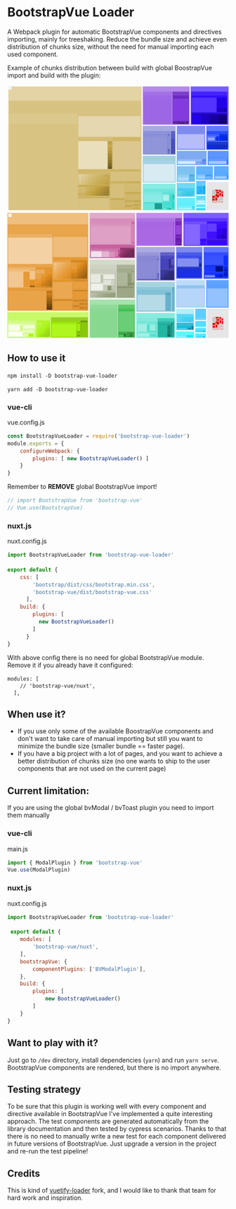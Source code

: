 # BootstrapVue Loader
A Webpack plugin for automatic BootstrapVue components and directives importing, mainly for treeshaking. Reduce the bundle size and achieve even distribution of chunks size, without the need for manual importing each used component.

Example of chunks distribution between build with global BoostrapVue import and build with the plugin: 

![With global import](docs/chunks_with_normal_global_import.png) 
![With loader](docs/chunks_with_loader_usage.png)

## How to use it

`npm install -D bootstrap-vue-loader`

`yarn add -D bootstrap-vue-loader`

### vue-cli

vue.config.js
```javascript
const BootstrapVueLoader = require('bootstrap-vue-loader')
module.exports = {
    configureWebpack: {
        plugins: [ new BootstrapVueLoader() ]
    }
}
```

Remember to **REMOVE** global BootstrapVue import!
```javascript
// import BootstrapVue from 'bootstrap-vue'
// Vue.use(BootstrapVue)
```

### nuxt.js
nuxt.config.js
```javascript
import BootstrapVueLoader from 'bootstrap-vue-loader'

export default {
    css: [
        'bootstrap/dist/css/bootstrap.min.css',
        'bootstrap-vue/dist/bootstrap-vue.css'
      ],
    build: {
        plugins: [
          new BootstrapVueLoader()
        ]
      }
}
```
With above config there is no need for global BootstrapVue module.
Remove it if you already have it configured: 
```
modules: [
    // 'bootstrap-vue/nuxt',
  ],
```


## When use it? 

* If you use only some of the available BoostrapVue components and don't want to take care of manual importing but still you want to minimize the bundle size (smaller bundle == faster page). 
* If you have a big project with a lot of pages, and you want to achieve a better distribution of chunks size (no one wants to ship to the user components that are not used on the current page)

## Current limitation: 
If you are using the global bvModal / bvToast plugin you need to import them manually

### vue-cli
main.js
```javascript
import { ModalPlugin } from 'bootstrap-vue'
Vue.use(ModalPlugin)
```

### nuxt.js
nuxt.config.js
```javascript
import BootstrapVueLoader from 'bootstrap-vue-loader'

 export default {
    modules: [
        'bootstrap-vue/nuxt',
    ],
    bootstrapVue: {
        componentPlugins: ['BVModalPlugin'],
    },
    build: {
        plugins: [
            new BootstrapVueLoader()
        ]
    }
}
```

## Want to play with it?
Just go to `/dev` directory, install dependencies (`yarn`) and run `yarn serve`. 
BootstrapVue components are rendered, but there is no import anywhere.

## Testing strategy
To be sure that this plugin is working well with every component and directive available in BootstrapVue I've implemented a quite interesting approach. The test components are generated automatically from the library documentation and then tested by cypress scenarios. Thanks to that there is no need to manually write a new test for each component delivered in future versions of BootstrapVue. Just upgrade a version in the project and re-run the test pipeline! 

## Credits
This is kind of [vuetify-loader](https://github.com/vuetifyjs/vuetify-loader) fork, and I would like to thank that team for hard work and inspiration. 

